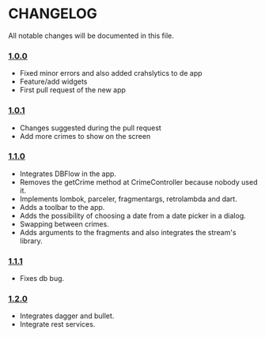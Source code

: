 # CHANGELOG
All notable changes will be documented in this file.

### [1.0.0](https://github.com/chacaa/CriminalIntent/releases/tag/v1.0.0)
<!-- Released on 2017-08-02. -->
* Fixed minor errors and also added crahslytics to de app
* Feature/add widgets
* First pull request of the new app

### [1.0.1](https://github.com/chacaa/CriminalIntent/releases/tag/v1.0.1)
<!-- Released on 2017-10-02. -->
* Changes suggested during the pull request
* Add more crimes to show on the screen

### [1.1.0](https://github.com/chacaa/CriminalIntent/releases/tag/v1.1.0)
<!-- Released on 2017-22-02. -->
* Integrates DBFlow in the app.
* Removes the getCrime method at CrimeController because nobody used it.
* Implements lombok, parceler, fragmentargs, retrolambda and dart.
* Adds a toolbar to the app.
* Adds the possibility of choosing a date from a date picker in a dialog.
* Swapping between crimes.
* Adds arguments to the fragments and also integrates the stream's library.

### [1.1.1](https://github.com/chacaa/CriminalIntent/releases/tag/v1.1.1)
<!-- Released on 2017-23-02. -->
* Fixes db bug.

### [1.2.0](https://github.com/chacaa/CriminalIntent/releases/tag/v1.2.0)
<!-- Released on 2017-02-03. -->
* Integrates dagger and bullet.
* Integrate rest services.


[xmartlabs]: https://xmartlabs.com

